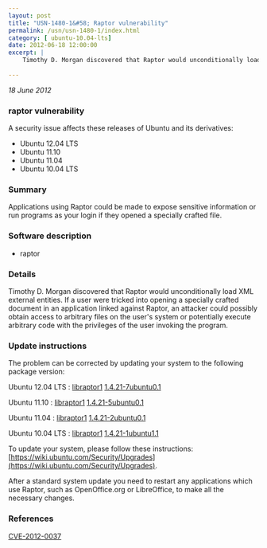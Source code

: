 ```yaml
---
layout: post
title: "USN-1480-1&#58; Raptor vulnerability"
permalink: /usn/usn-1480-1/index.html
category: [ ubuntu-10.04-lts]
date: 2012-06-18 12:00:00
excerpt: |
    Timothy D. Morgan discovered that Raptor would unconditionally load XML external entities. If a user were tricked into opening a specially crafted document in an application linked against Raptor, an attacker could possibly obtain access to arbitrary files on the user&#39;s system or potentially execute arbitrary code with the privileges of the user invoking the program. 
    
--- 
```

 
 

*18 June 2012*

### raptor vulnerability

A security issue affects these releases of Ubuntu and its derivatives:

* Ubuntu 12.04 LTS
* Ubuntu 11.10
* Ubuntu 11.04
* Ubuntu 10.04 LTS

### Summary

Applications using Raptor could be made to expose sensitive information or run programs as your login if they opened a specially crafted file.

### Software description

* raptor 

### Details

Timothy D. Morgan discovered that Raptor would unconditionally load XML external entities. If a user were tricked into opening a specially crafted document in an application linked against Raptor, an attacker could possibly obtain access to arbitrary files on the user&#39;s system or potentially execute arbitrary code with the privileges of the user invoking the program. 

### Update instructions

The problem can be corrected by updating your system to the following package version:

Ubuntu 12.04 LTS
 : [libraptor1](https://launchpad.net/ubuntu/+source/raptor) <span> [1.4.21-7ubuntu0.1](https://launchpad.net/ubuntu/+source/raptor/1.4.21-7ubuntu0.1) </span> 

Ubuntu 11.10
 : [libraptor1](https://launchpad.net/ubuntu/+source/raptor) <span> [1.4.21-5ubuntu0.1](https://launchpad.net/ubuntu/+source/raptor/1.4.21-5ubuntu0.1) </span> 

Ubuntu 11.04
 : [libraptor1](https://launchpad.net/ubuntu/+source/raptor) <span> [1.4.21-2ubuntu0.1](https://launchpad.net/ubuntu/+source/raptor/1.4.21-2ubuntu0.1) </span> 

Ubuntu 10.04 LTS
 : [libraptor1](https://launchpad.net/ubuntu/+source/raptor) <span> [1.4.21-1ubuntu1.1](https://launchpad.net/ubuntu/+source/raptor/1.4.21-1ubuntu1.1) </span> 

To update your system, please follow these instructions: [https://wiki.ubuntu.com/Security/Upgrades](https://wiki.ubuntu.com/Security/Upgrades).

After a standard system update you need to restart any applications which use Raptor, such as OpenOffice.org or LibreOffice, to make all the necessary changes. 

### References

 
 [CVE-2012-0037](http://people.ubuntu.com/~ubuntu-security/cve/CVE-2012-0037)
 

